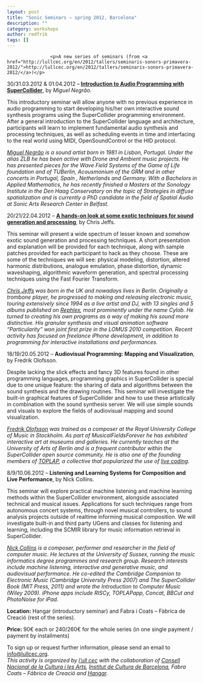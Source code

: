 ```yaml
---
layout: post
title: "Sonic Seminars – spring 2012, Barcelona"
description: ""
category: workshops
author: redfrik
tags: []
---
```


					<p>A new series of seminars (from <a href="http://lullcec.org/en/2012/tallers/seminaris-sonors-primavera-2012/">http://lullcec.org/en/2012/tallers/seminaris-sonors-primavera-2012/</a>)</p>
<p>30/31.03.2012 &amp; 01.04.2012 –<strong> <a title="Introduction to audio programming with SuperCollider" href="http://lullcec.org/en/2012/tallers/introduccio-a-la-programacio-de-laudio-amb-supercollider/">Introduction to Audio Programming with SuperCollider</a></strong>, by <em>Miguel Negrão</em>.</p>
<p>This introductory seminar will allow anyone with no previous experience in audio programming to start developing his/her own interactive sound synthesis programs using the SuperCollider programming environment. After a general introduction to the SuperCollider language and architecture, participants will learn to implement fundamental audio synthesis and processing techniques, as well as scheduling events in time and interfacing to the real world using MIDI, OpenSoundControl or the HID protocol.</p>
<p><em><a title="Miguel Negrão" href="http://friendlyvirus.org/artists/zlb/">Miguel Negrão</a> is a sound artist born in 1981 in Lisbon, Portugal. Under the alias ZLB he has been active with  Drone and Ambient music projects. He has presented pieces for the Wave Field Systems of the Game of Life foundation and of TUBerlin, Acousmonium of the GRM and in other concerts in Portugal, Spain , Netherlands and Germany.  With a Bachelors in Applied Mathematics, he has recently finished a Masters at the Sonology Institute in the Den Haag Conservatory on the topic of Strategies in diffuse spatialization and is currently a PhD candidate i<em>n the field of Spatial Audio </em>at Sonic Arts Research Center in Belfast.</em></p>
<p>20/21/22.04.2012 – <strong><a title="A hands-on look at some exotic techniques for sound generation and processing" href="http://lullcec.org/en/2012/tallers/una-mirada-practica-a-algunes-tecniques-exotiques-per-a-la-generacio-i-el-processament-del-so/">A hands-on look at some exotic techniques for sound generation and processing</a></strong>, by Chris Jeffs.</p>
<p>This seminar will present a wide spectrum of lesser known and somehow exotic sound generation and processing techniques. A short presentation and explanation will be provided for each technique, along with sample patches provided for each participant to hack as they choose. These are some of the techniques we will see: physical modeling, distortion, altered harmonic distributions, analogue emulation, phase distortion, dynamic waveshaping, algorithmic waveform generation, and spectral processing techniques using the Fast Fourier Transform.</p>
<p><em><a title="Chris Jeffs" href="http://chrisjeffs.com/">Chris Jeffs</a> was born in the UK and nowadays lives in Berlin. Originally a trombone player, he progressed to making and releasing electronic music, touring extensively since 1994 as a live artist and DJ, <em>with 13 singles and 5 albums published on <a title="Rephlex" href="https://en.wikipedia.org/wiki/Rephlex">Rephlex</a>, </em>most prominently under the name Cylob. He turned to creating his own programs as a way of making his sound more distinctive. His granular synthesis and visual animation software “Particularity” won joint first prize in the LOMUS 2010 competition. Recent activity has focused on freelance iPhone development, in addition to programming for interactive installations and performances.</em></p>
<p>18/19/20.05.2012 – <strong>Audiovisual Programming: Mapping and Visualization</strong>, by Fredrik Olofsson.</p>
<p>Despite lacking the slick effects and fancy 3D features found in other programming languages, programming graphics in SuperCollider is special due to one unique feature: the sharing of data and algorithms between the sound synthesis and the drawing routines. This seminar will investigate the built-in graphical features of SuperCollider and how to use these artistically in combination with the sound synthesis server. We will use simple sounds and visuals to explore the fields of audiovisual mapping and sound visualization.</p>
<p><em><a title="Fredrik Olofsson" href="http://fredrikolofsson.com/">Fredrik Olofsson</a> was trained as a composer at the Royal University College of Music in Stockholm. As part of MusicalFieldsForever he has exhibited interactive art at museums and galleries. He currently teaches at the University of Arts of Berlin and is a frequent contributor within the SuperCollider open source community. He is also one of the founding members of <a title="TOPLAP" href="http://toplap.org/">TOPLAP</a>, a collective that popularized the use of <a title="Live Coding" href="http://en.wikipedia.org/wiki/Live_coding">live coding</a>.</em></p>
<p>8/9/10.06.2012 – <strong>Listening and Learning Systems for Composition and Live Performance</strong>, by Nick Collins.</p>
<p>This seminar will explore practical machine listening and machine learning methods within the SuperCollider environment, alongside associated technical and musical issues. Applications for such techniques range from autonomous concert systems, through novel musical controllers, to sound analysis projects outside of realtime informing musical composition. We will investigate built-in and third party UGens and classes for listening and learning, including the SCMIR library for music information retrieval in SuperCollider.</p>
<p><em><a title="Nick Collins" href="http://sussex.ac.uk/Users/nc81/">Nick Collins</a> is a composer, performer and researcher in the field of computer music. He lectures at the University of Sussex, running the music informatics degree programmes and research group. Research interests include machine listening, interactive and generative music, and audiovisual performance. He co-edited the Cambridge Companion to Electronic Music (Cambridge University Press 2007) and The SuperCollider Book (MIT Press, 2011) and wrote the Introduction to Computer Music (Wiley 2009). iPhone apps include RISCy, TOPLAPapp, Concat, BBCut and PhotoNoise for iPad.</em></p>
<p><strong>Location:</strong> Hangar (introductory seminar) and Fabra i Coats – Fàbrica de Creació (rest of the series).</p>
<p><strong>Price:</strong> 90€ each or 240/260€ for the whole series (in one single payment / payment by installments)</p>
<div>To sign up or request further information, please send an email to <a href="mailto:info@lullcec.org">info@lullcec.org</a>.</div>
<div><em>This activity is organized by <a href="http://lullcec.org/">l’ull cec</a> with the collaboration of <a href="http://cultura.gencat.cat/conca/">Consell Nacional de la Cultura i les Arts</a>, <a title="ICUB" href="http://barcelonacultura.bcn.cat/institut-de-cultura">Institut de Cultura de Barcelona</a>, Fabra Coats – Fábrica de Creació and <a title="Hangar" href="http://hangar.org/">Hangar</a>.</em></div>
